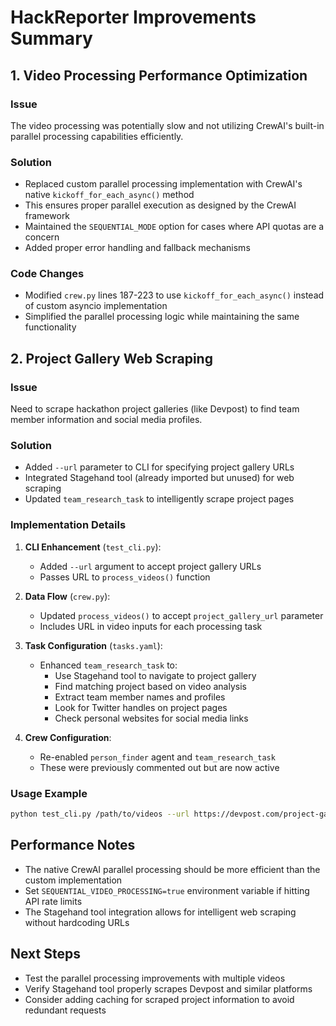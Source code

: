 # HackReporter Improvements Summary

## 1. Video Processing Performance Optimization

### Issue
The video processing was potentially slow and not utilizing CrewAI's built-in parallel processing capabilities efficiently.

### Solution
- Replaced custom parallel processing implementation with CrewAI's native `kickoff_for_each_async()` method
- This ensures proper parallel execution as designed by the CrewAI framework
- Maintained the `SEQUENTIAL_MODE` option for cases where API quotas are a concern
- Added proper error handling and fallback mechanisms

### Code Changes
- Modified `crew.py` lines 187-223 to use `kickoff_for_each_async()` instead of custom asyncio implementation
- Simplified the parallel processing logic while maintaining the same functionality

## 2. Project Gallery Web Scraping

### Issue
Need to scrape hackathon project galleries (like Devpost) to find team member information and social media profiles.

### Solution
- Added `--url` parameter to CLI for specifying project gallery URLs
- Integrated Stagehand tool (already imported but unused) for web scraping
- Updated `team_research_task` to intelligently scrape project pages

### Implementation Details
1. **CLI Enhancement** (`test_cli.py`):
   - Added `--url` argument to accept project gallery URLs
   - Passes URL to `process_videos()` function

2. **Data Flow** (`crew.py`):
   - Updated `process_videos()` to accept `project_gallery_url` parameter
   - Includes URL in video inputs for each processing task

3. **Task Configuration** (`tasks.yaml`):
   - Enhanced `team_research_task` to:
     - Use Stagehand tool to navigate to project gallery
     - Find matching project based on video analysis
     - Extract team member names and profiles
     - Look for Twitter handles on project pages
     - Check personal websites for social media links

4. **Crew Configuration**:
   - Re-enabled `person_finder` agent and `team_research_task`
   - These were previously commented out but are now active

### Usage Example
```bash
python test_cli.py /path/to/videos --url https://devpost.com/project-gallery
```

## Performance Notes
- The native CrewAI parallel processing should be more efficient than the custom implementation
- Set `SEQUENTIAL_VIDEO_PROCESSING=true` environment variable if hitting API rate limits
- The Stagehand tool integration allows for intelligent web scraping without hardcoding URLs

## Next Steps
- Test the parallel processing improvements with multiple videos
- Verify Stagehand tool properly scrapes Devpost and similar platforms
- Consider adding caching for scraped project information to avoid redundant requests